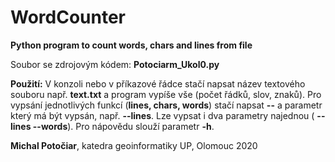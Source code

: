 # WordCounter
**Python program to count words, chars and lines from file**

Soubor se zdrojovým kódem: **Potociarm_Ukol0.py**

**Použití:** V konzoli nebo v příkazové řádce stačí napsat název textového souboru např. **text.txt** a program vypíše vše (počet řádků, slov, znaků). 
Pro vypsání jednotlivých funkcí (**lines, chars, words**) stačí napsat **--** a parametr který má být vypsán, např. **--lines**. Lze vypsat i dva parametry najednou ( **--lines --words**).
Pro nápovědu slouží parametr **-h**.


**Michal Potočiar**, katedra geoinformatiky UP, Olomouc 2020
